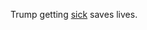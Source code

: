 Trump getting <a href="https://www.cnn.com/2020/10/02/politics/president-donald-trump-coronavirus-positive-test/index.html">sick</a> saves lives.
